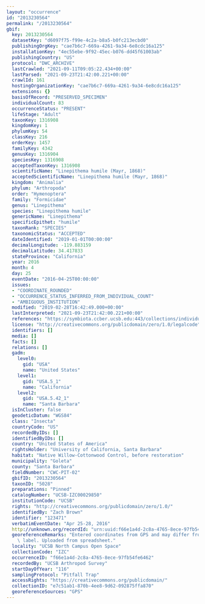 ```yaml
---
layout: "occurrence"
id: "2013230564"
permalink: "/2013230564"
gbif:
  key: 2013230564
  datasetKey: "d6097f75-f99e-4c2a-b8a5-b0fc213ecbd0"
  publishingOrgKey: "cae7b6c7-669a-4261-9a34-6e8cdc16a125"
  installationKey: "4ec55ebe-9f92-45ec-b076-dd45f61003ab"
  publishingCountry: "US"
  protocol: "DWC_ARCHIVE"
  lastCrawled: "2021-09-11T09:05:22.434+00:00"
  lastParsed: "2021-09-23T21:42:00.221+00:00"
  crawlId: 161
  hostingOrganizationKey: "cae7b6c7-669a-4261-9a34-6e8cdc16a125"
  extensions: {}
  basisOfRecord: "PRESERVED_SPECIMEN"
  individualCount: 83
  occurrenceStatus: "PRESENT"
  lifeStage: "Adult"
  taxonKey: 1316908
  kingdomKey: 1
  phylumKey: 54
  classKey: 216
  orderKey: 1457
  familyKey: 4342
  genusKey: 1316904
  speciesKey: 1316908
  acceptedTaxonKey: 1316908
  scientificName: "Linepithema humile (Mayr, 1868)"
  acceptedScientificName: "Linepithema humile (Mayr, 1868)"
  kingdom: "Animalia"
  phylum: "Arthropoda"
  order: "Hymenoptera"
  family: "Formicidae"
  genus: "Linepithema"
  species: "Linepithema humile"
  genericName: "Linepithema"
  specificEpithet: "humile"
  taxonRank: "SPECIES"
  taxonomicStatus: "ACCEPTED"
  dateIdentified: "2019-01-01T00:00:00"
  decimalLongitude: -119.883159
  decimalLatitude: 34.417833
  stateProvince: "California"
  year: 2016
  month: 4
  day: 25
  eventDate: "2016-04-25T00:00:00"
  issues:
  - "COORDINATE_ROUNDED"
  - "OCCURRENCE_STATUS_INFERRED_FROM_INDIVIDUAL_COUNT"
  - "AMBIGUOUS_INSTITUTION"
  modified: "2019-02-28T16:42:49.000+00:00"
  lastInterpreted: "2021-09-23T21:42:00.221+00:00"
  references: "https://symbiota.ccber.ucsb.edu:443/collections/individual/index.php?occid=123471"
  license: "http://creativecommons.org/publicdomain/zero/1.0/legalcode"
  identifiers: []
  media: []
  facts: []
  relations: []
  gadm:
    level0:
      gid: "USA"
      name: "United States"
    level1:
      gid: "USA.5_1"
      name: "California"
    level2:
      gid: "USA.5.42_1"
      name: "Santa Barbara"
  isInCluster: false
  geodeticDatum: "WGS84"
  class: "Insecta"
  countryCode: "US"
  recordedByIDs: []
  identifiedByIDs: []
  country: "United States of America"
  rightsHolder: "University of California, Santa Barbara"
  habitat: "Native Willow-Cottonwood Control, before restoration"
  municipality: "Goleta"
  county: "Santa Barbara"
  fieldNumber: "CWC-PIT-02"
  gbifID: "2013230564"
  taxonID: "5028"
  preparations: "Pinned"
  catalogNumber: "UCSB-IZC00029850"
  institutionCode: "UCSB"
  rights: "http://creativecommons.org/publicdomain/zero/1.0/"
  identifiedBy: "Zach Brown"
  identifier: "123471"
  verbatimEventDate: "Apr 25-28, 2016"
  http://unknown.org/recordId: "urn:uuid:f66e1a4d-2c8a-4765-8ece-97fb54fe6462"
  georeferenceRemarks: "Entered coordinates from GPS and may differ from what is on\
    \ label. Uploaded from spreadsheet."
  locality: "UCSB North Campus Open Space"
  collectionCode: "IZC"
  occurrenceID: "f66e1a4d-2c8a-4765-8ece-97fb54fe6462"
  recordedBy: "UCSB Arthropod Survey"
  startDayOfYear: "116"
  samplingProtocol: "Pitfall Trap"
  accessRights: "https://creativecommons.org/publicdomain/"
  collectionID: "e7c51ab1-870b-4ee8-9d62-092875ffa870"
  georeferenceSources: "GPS"
---
```

